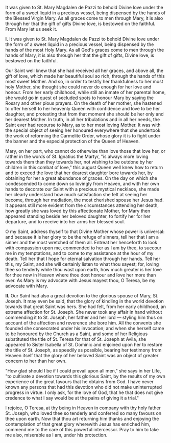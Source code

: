 
It was given to St. Mary Magdalen de Pazzi to behold Divine love under the form of a sweet liquid in a precious vessel, being dispensed by the hands of the Blessed Virgin Mary. As all graces come to men through Mary, it is also through her that the gift of gifts Divine love, is bestowed on the faithful. From Mary let us seek it.

**I\.** It was given to St. Mary Magdalen de Pazzi to behold Divine love under the form of a sweet liquid in a precious vessel, being dispensed by the hands of the most Holy Mary. As all God\'s graces come to men through the hands of Mary, it is also through her that the gift of gifts, Divine love, is bestowed on the faithful.

Our Saint well knew that she had received all her graces, and above all, the gift of love, which made her beautiful soul so rich, through the hands of this most sweet Mother. And so, in order to testify her thankfulness to her most holy Mother, she thought she could never do enough for her love and honour. From her early childhood, while still an inmate of her parental home, she would go in quest of secluded spots to honour Mary by saying the Rosary and other pious prayers. On the death of her mother, she hastened to offer herself to her heavenly Queen with confidence and love to be her daughter, and protesting that from that moment she should be her only and her dearest Mother. In truth, in all her tribulations and in all her needs, the Saint ever had recourse to Mary, as to her most loving Mother. It was with the special object of seeing her honoured everywhere that she undertook the work of reforming the Carmelite Order, whose glory it is to fight under the banner and the especial protection of the Queen of Heaven.

Mary, on her part, who cannot do otherwise than love those that love her, or rather in the words of St. Ignatius the Martyr, \"is always more loving towards them than they towards her, not wishing to be outdone by her children in this combat of love,\" this august Queen well knew how to return and to exceed the love that her dearest daughter bore towards her, by obtaining for her a great abundance of graces. On the day on which she condescended to come down so lovingly from Heaven, and with her own hands to decorate our Saint with a precious mystical necklace, she made her clearly understand how much satisfaction she felt at seeing her become, through her mediation, the most cherished spouse her Jesus had. It appears still more evident from the circumstances attending her death, how greatly she was loved by this affectionate Mother, for Mary then appeared standing beside her beloved daughter, to fortify her for her departure, and to receive into her arms her blessed soul.

O my Saint, address thyself to that Divine Mother whose power is universal: and because it is her glory to be the refuge of sinners, tell her that I am a sinner and the most wretched of them all. Entreat her henceforth to look with compassion upon me, commended to her as I am by thee, to succour me in my temptations, and to come to my assistance at the hour of my death. Tell her that I hope for eternal salvation through her hands. Tell her this, my Saint, and she will certainly listen to what thou sayest; for, loving thee so tenderly while thou wast upon earth, how much greater is her love for thee now in Heaven where thou dost honour and love her more than ever. As Mary is my advocate with Jesus mayest thou, O Teresa, be my advocate with Mary.

**II\.** Our Saint had also a great devotion to the glorious spouse of Mary, St. Joseph. It may even be said, that the glory of kindling in the world devotion towards that great Saint was hers. She had felt, from her early childhood, an extreme affection for St. Joseph. She never took any affair in hand without commending it to St. Joseph, her father and her lord — styling him thus on account of the affection and reverence she bore him. All the convents she founded she consecrated under his invocation; and when she herself came to be honoured by the Church as a Saint, and some of her Religious substituted the title of St. Teresa for that of St. Joseph at Avila, she appeared to Sister Isabella of St. Dominic and enjoined upon her to restore the title of St. Joseph, as speedily as possible, bearing her testimony from Heaven itself that the glory of her beloved Saint was an object of greater concern to her than her own.

\"How glad should I be if I could prevail upon all men,\" she says in her Life, \"to cultivate a devotion towards this glorious Saint, by the results of my own experience of the great favours that he obtains from God. I have never known any persons that had this devotion who did not make uninterrupted progress in virtue. I only ask, for the love of God, that he that does not give credence to what I say would be at the pains of giving it a trial.\"

I rejoice, O Teresa, at thy being in Heaven in company with thy holy father St. Joseph, who loved thee so tenderly and conferred so many favours on thee upon earth. Now that thou art returning him thanks and enjoying the contemplation of that great glory wherewith Jesus has enriched him, commend me to the care of this powerful intercessor. Pray to him to take me also, miserable as I am, under his protection.

